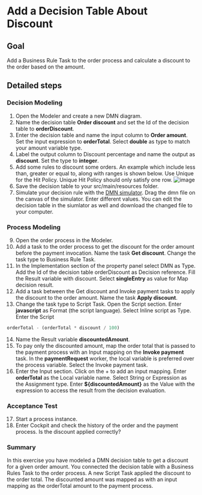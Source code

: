 # Add a Decision Table About Discount

## Goal

Add a Business Rule Task to the order process and calculate a discount to the order based on the amount.

## Detailed steps
### Decision Modeling
1. Open the Modeler and create a new DMN diagram.
2. Name the decision table **Order discount** and set the Id of the decision table to **orderDiscount**.
3. Enter the decision table and name the input column to **Order amount**. Set the input expression to **orderTotal**. Select **double** as type to match your amount variable type.
4. Label the output column to Discount percentage and name the output as **discount**. Set the type to **integer**.
5. Add some rules to discount some orders. An example which include less than, greater or equal to, along with ranges is shown below. Use Unique for the Hit Policy. Unique Hit Policy should only satisfy one row.
![image](https://user-images.githubusercontent.com/5269168/195629261-549a3e16-dc5e-4555-b444-5177ad432a30.png)
7. Save the decision table to your src/main/resources folder.
8. Simulate your decision rule with the [DMN simulator](https://consulting.camunda.com/dmn-simulator/). Drag the dmn file on the canvas of the simulator. Enter different values. You can edit the decision table in the siumlator as well and download the changed file to your computer.

### Process Modeling
9. Open the order process in the Modeler.
10. Add a task to the order process to get the discount for the order amount before the payment invocation. Name the task **Get discount**. Change the task type to Business Rule Task.
11. In the Implementation section of the property panel select DMN as Type. Add the Id of the decision table orderDiscount as Decision reference. Fill the Result variable with discount. Select **singleEntry** as value for Map decision result.
12. Add a task between the Get discount and Invoke payment tasks to apply the discount to the order amount. Name the task **Apply discount**.
13. Change the task type to Script Task. Open the Script section. Enter **javascript** as Format (the script language). Select Inline script as Type. Enter the Script
```javascript
orderTotal - (orderTotal * discount / 100)
```
14. Name the Result variable **discountedAmount**.
15. To pay only the discounted amount, map the order total that is passed to the payment process with an Input mapping on the **Invoke payment** task. In the **paymentRequest** worker, the local variable is preferred over the process variable. Select the Invoke payment task.
16. Enter the Input section. Click on the + to add an input mapping. Enter **orderTotal** as the Local variable name. Select String or Expression as the Assignment type. Enter **${discountedAmount}** as the Value with the expression to access the result from the decision evaluation.

### Acceptance Test
17. Start a process instance.
18. Enter Cockpit and check the history of the order and the payment process. Is the discount applied correctly?

### Summary
In this exercise you have modeled a DMN decision table to get a discount for a given order amount. You connected the decision table with a Business Rules Task to the order process. A new Script Task applied the discount to the order total. The discounted amount was mapped as with an input mapping as the orderTotal amount to the payment process.
